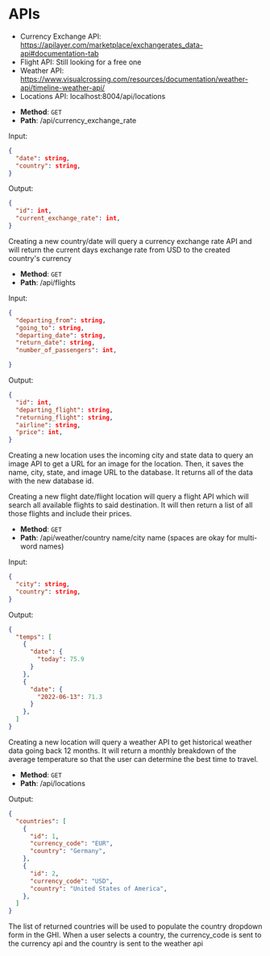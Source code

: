 # APIs

- Currency Exchange API: https://apilayer.com/marketplace/exchangerates_data-api#documentation-tab
- Flight API: Still looking for a free one 
- Weather API: https://www.visualcrossing.com/resources/documentation/weather-api/timeline-weather-api/
- Locations API: localhost:8004/api/locations

* **Method**: `GET`
* **Path**: /api/currency_exchange_rate

Input:

```json
{
  "date": string,  
  "country": string,
}
```

Output:

```json
{
  "id": int,
  "current_exchange_rate": int,
}
```

Creating a new country/date will query a currency exchange rate API
and will return the current days exchange rate from USD to the created country's currency


* **Method**: `GET`
* **Path**: /api/flights

Input:

```json
{
  "departing_from": string,
  "going_to": string, 
  "departing_date": string,
  "return_date": string,
  "number_of_passengers": int,

}
```

Output:

```json
{
  "id": int,
  "departing_flight": string,
  "returning_flight": string,
  "airline": string,
  "price": int,
}
```

Creating a new location uses the incoming city and state
data to query an image API to get a URL for an image for
the location. Then, it saves the name, city, state, and
image URL to the database. It returns all of the data
with the new database id.

Creating a new flight date/flight location will query a flight API which will search all available flights to said destination. It will then return a list of all those flights and include their prices. 

* **Method**: `GET`
* **Path**: /api/weather/country name/city name (spaces are okay for multi-word names)

Input:

```json
{
  "city": string,
  "country": string,
}
```

Output:

```json
{
  "temps": [
    {
      "date": {
        "today": 75.9
      }
    },
    {
      "date": {
        "2022-06-13": 71.3
      }
    },
  ]
}
```

Creating a new location will query a weather API to get historical weather data going back 12 months. It will return a monthly breakdown of the average temperature so that the user can determine the best time to travel. 


* **Method**: `GET`
* **Path**: /api/locations

Output:

```json
{
  "countries": [
    {
      "id": 1,
      "currency_code": "EUR",
      "country": "Germany",
    },
    {
      "id": 2,
      "currency_code": "USD",
      "country": "United States of America",
    },
  ]
}
```

The list of returned countries will be used to populate the country dropdown form in the GHI. When a user selects a country, the currency_code is sent to the currency api and the country is sent to the weather api
